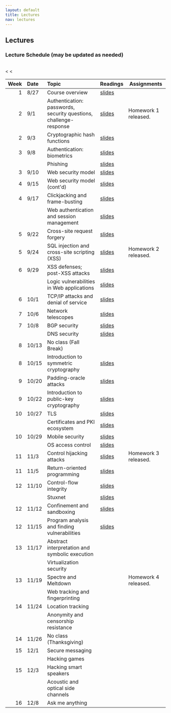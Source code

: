 ```yaml
---
layout: default
title: Lectures
nav: lectures
---
```


## Lectures

<h3 id="toc_2">Lecture Schedule (may be updated as needed)</h3>
<br>
<table>
<thead>
<tr>
<th align="right">Week</th>
<th align="left">Date</th>
<th align="left">Topic</th>
<th>Readings</th>
<th>Assignments</th>
</tr>
</thead>
<tbody>
  
<tr>
<td align="right">1</td>
<td align="left">8/27</td>
<td align="left">Course overview</td>
<td><a href="{{ site.url }}/lectures/intro.pdf">slides</a></td>
<td></td>
</tr>

<tr>
<td align="right">2</td>
<td align="left">9/1</td>
<td align="left">Authentication: passwords, security questions, challenge-response</td>
<td><a href="{{ site.url }}/lectures/auth.pdf">slides</a></td>
<td>Homework 1 released.</td>
</tr>

<tr>
<td align="right">2</td>
<td align="left">9/3</td>
<td align="left">Cryptographic hash functions</td>
<td><a href="{{ site.url }}/lectures/hash.pdf">slides</a></td>
<td></td>
</tr>


<tr>
<td align="right">3</td>
<td align="left">9/8</td>
<td align="left">Authentication: biometrics</td>
<td><a href="{{ site.url }}/lectures/biometrics.pdf">slides</a></td>
<td></td>
</tr>

<tr>
<td align="right"></td>
<td align="left"></td>
<td align="left">Phishing</td>
<td><a href="{{ site.url }}/lectures/phishing.pdf">slides</a></td>
<td></td>
</tr>

<tr>
<td align="right">3</td>
<td align="left">9/10</td>
<td align="left">Web security model</td>
<td><a href="{{ site.url }}/lectures/webbrowser.pdf">slides</a></td>
<td></td>
</tr>

<tr>
<td align="right">4</td>
<td align="left">9/15</td>
<td align="left">Web security model (cont'd)</td>
<td><a href="{{ site.url }}/lectures/webbrowser.pdf">slides</a></td>
<td></td>
</tr>

<tr>
<td align="right">4</td>
<td align="left">9/17</td>
<td align="left">Clickjacking and frame-busting</td>
<td><a href="{{ site.url }}/lectures/clickjack.pdf">slides</a></td>
<td></td>
</tr>

<tr>
<td align="right"></td>
<td align="left"></td>
<td align="left">Web authentication and session management</td>
<td><a href="{{ site.url }}/lectures/webauth.pdf">slides</a></td>
<td></td>
</tr>

<tr>
<td align="right">5</td>
<td align="left">9/22</td>
<td align="left">Cross-site request forgery</td>
<td><a href="{{ site.url }}/lectures/webauth.pdf">slides</a></td>
<td></td>
</tr>

<tr>
<td align="right">5</td>
<td align="left">9/24</td>
<td align="left">SQL injection and cross-site scripting (XSS)</td>
<td><a href="{{ site.url }}/lectures/webapps.pdf">slides</a></td>
<td>Homework 2 released.</td>
</tr>

<tr>
<td align="right">6</td>
<td align="left">9/29</td>
<td align="left">XSS defenses; post-XSS attacks</td>
<td><a href="{{ site.url }}/lectures/webapps.pdf">slides</a></td>
<td></td>
</tr>

<tr>
<td align="right"></td>
<td align="left"></td>
<td align="left">Logic vulnerabilities in Web applications</td>
<td><a href="{{ site.url }}/lectures/webapps.pdf">slides</a></td>
<td></td>
</tr>

<tr>
<td align="right">6</td>
<td align="left">10/1</td>
<td align="left">TCP/IP attacks and denial of service</td>
<td><a href="{{ site.url }}/lectures/netattacks.pdf">slides</a></td>
<td></td>
</tr>

<tr>
<td align="right">7</td>
<td align="left">10/6</td>
<td align="left">Network telescopes</td>
<td><a href="{{ site.url }}/lectures/telescopes.pdf">slides</a></td>
<td></td>
</tr>

<tr>
<td align="right">7</td>
<td align="left">10/8</td>
<td align="left">BGP security</td>
<td><a href="{{ site.url }}/lectures/bgp.pdf">slides</a></td>
<td></td>
</tr>

<tr>
<td align="right"></td>
<td align="left"></td>
<td align="left">DNS security</td>
<td><a href="{{ site.url }}/lectures/dns.pdf">slides</a></td>
<td></td>
</tr>

<tr>
<td align="right">8</td>
<td align="left">10/13</td>
<td align="left">No class (Fall Break)</td>
<td></td>
<td></td>
</tr>

<tr>
<td align="right">8</td>
<td align="left">10/15</td>
<td align="left">Introduction to symmetric cryptography</td>
<td><a href="{{ site.url }}/lectures/symcrypt.pdf">slides</a></td>
<td></td>
</tr>

<tr>
<td align="right">9</td>
<td align="left">10/20</td>
<td align="left">Padding-oracle attacks</td>
<td><a href="{{ site.url }}/lectures/symcrypt.pdf">slides</a></td>
<td></td>
</tr>

<tr>
<td align="right">9</td>
<td align="left">10/22</td>
<td align="left">Introduction to public-key cryptography</td>
<td><a href="{{ site.url }}/lectures/pubcrypt.pdf">slides</a></td>
<td></td>
</tr>

<tr>
<td align="right">10</td>
<td align="left">10/27</td>
<td align="left">TLS</td>
<td><a href="{{ site.url }}/lectures/tls.pdf">slides</a></td>
<td></td>
</tr>

<tr>
<td align="right"></td>
<td align="left"></td>
<<td align="left">Certificates and PKI ecosystem</td>
<td><a href="{{ site.url }}/lectures/tls.pdf">slides</a></td>
<td></td>
</tr>

<tr>
<td align="right">10</td>
<td align="left">10/29</td>
<td align="left">Mobile security</td>
<td><a href="{{ site.url }}/lectures/mobile.pdf">slides</a></td>
<td></td>
</tr>

<tr>
<td align="right"></td>
<td align="left"></td>
<<td align="left">OS access control</td>
<td><a href="{{ site.url }}/lectures/os.pdf">slides</a></td>
<td></td>
</tr>

<tr>
<td align="right">11</td>
<td align="left">11/3</td>
<td align="left">Control hijacking attacks</td>
<td><a href="{{ site.url }}/lectures/memattacks.pdf">slides</a></td>
<td>Homework 3 released.</td>
</tr>

<tr>
<td align="right">11</td>
<td align="left">11/5</td>
<td align="left">Return-oriented programming</td>
<td><a href="{{ site.url }}/lectures/memprotect.pdf">slides</a></td>
<td></td>
</tr>

<tr>
<td align="right">12</td>
<td align="left">11/10</td>
<td align="left">Control-flow integrity</td>
<td><a href="{{ site.url }}/lectures/memprotect.pdf">slides</a></td>
<td></td>
</tr>

<tr>
<td align="right"></td>
<td align="left"></td>
<td align="left">Stuxnet</td>
<td><a href="{{ site.url }}/lectures/stuxnet.pdf">slides</a></td>
<td></td>
</tr>

<tr>
<td align="right">12</td>
<td align="left">11/12</td>
<td align="left">Confinement and sandboxing</td>
<td><a href="{{ site.url }}/lectures/confinement.pdf">slides</a></td>
<td></td>
</tr>

<tr>
<td align="right">12</td>
<td align="left">11/15</td>
<td align="left">Program analysis and finding vulnerabilities</td>
<td><a href="{{ site.url }}/lectures/findvuln.pdf">slides</a></td>
<td></td>
</tr>

<tr>
<td align="right">13</td>
<td align="left">11/17</td>
<td align="left">Abstract interpretation and symbolic execution</td>
<td></td>
<td></td>
</tr>

<tr>
<td align="right"></td>
<td align="left"></td>
<td align="left">Virtualization security</td>
<td></td>
<td></td>
</tr>

<tr>
<td align="right">13</td>
<td align="left">11/19</td>
<td align="left">Spectre and Meltdown</td>
<td></td>
<td>Homework 4 released.</td>
</tr>

<tr>
<td align="right"></td>
<td align="left"></td>
<td align="left">Web tracking and fingerprinting</td>
<td></td>
<td></td>
</tr>

<tr>
<td align="right">14</td>
<td align="left">11/24</td>
<td align="left">Location tracking</td>
<td></td>
<td></td>
</tr>

<tr>
<td align="right"></td>
<td align="left"></td>
<td align="left">Anonymity and censorship resistance</td>
<td></td>
<td></td>
</tr>

<tr>
<td align="right">14</td>
<td align="left">11/26</td>
<td align="left">No class (Thanksgiving)</td>
<td></td>
<td></td>
</tr>

<tr>
<td align="right">15</td>
<td align="left">12/1</td>
<td align="left">Secure messaging</td>
<td></td>
<td></td>
</tr>

<tr>
<td align="right"></td>
<td align="left"></td>
<td align="left">Hacking games</td>
<td></td>
<td></td>
</tr>

<tr>
<td align="right">15</td>
<td align="left">12/3</td>
<td align="left">Hacking smart speakers</td>
<td></td>
<td></td>
</tr>

<tr>
<td align="right"></td>
<td align="left"></td>
<td align="left">Acoustic and optical side channels</td>
<td></td>
<td></td>
</tr>


<tr>
<td align="right">16</td>
<td align="left">12/8</td>
<td align="left">Ask me anything</td>
<td></td>
<td></td>
</tr>

</tbody>
</table>

